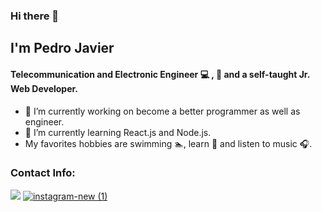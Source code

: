 ### Hi there 👋

## I'm Pedro Javier 

#### Telecommunication and Electronic Engineer :computer: , :iphone: and a self-taught Jr. Web Developer.

- 🔭 I’m currently working on become a better programmer as well as engineer.
- 🌱 I’m currently learning React.js and Node.js.
-  My favorites hobbies are swimming :swimmer:, learn :book: and listen to music :headphones:.

### Contact Info:
[<img src="https://img.icons8.com/fluent/48/4a90e2/linkedin.png"/>](https://www.linkedin.com/in/pedro-javier-mu%C3%B1oz-garc%C3%ADa-386060246/)
[![instagram-new (1)](https://user-images.githubusercontent.com/100593496/192532530-04d5efef-ed1a-44f3-b553-e26d9b75a013.jpg)]()





